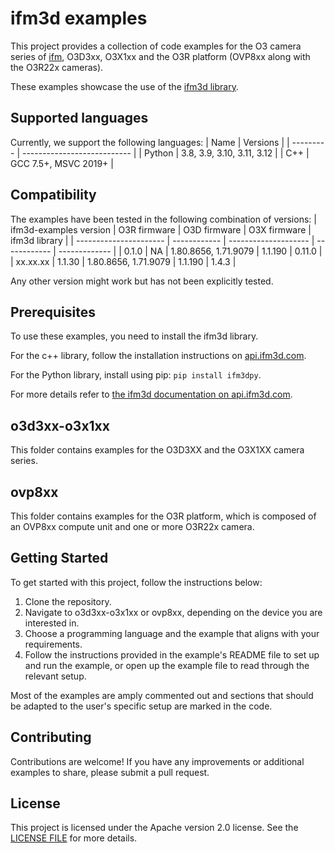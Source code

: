 # ifm3d examples

This project provides a collection of code examples for the O3 camera series of [ifm](https://www.ifm.com/), O3D3xx, O3X1xx and the O3R platform (OVP8xx along with the O3R22x cameras).

These examples showcase the use of the [ifm3d library](https://api.ifm3d.com/stable/).

## Supported languages

Currently, we support the following languages:
| Name      | Versions                    |
| --------- | --------------------------- |
| Python    | 3.8, 3.9, 3.10, 3.11, 3.12  |
| C++       | GCC 7.5+, MSVC 2019+        |

## Compatibility

The examples have been tested in the following combination of versions:
| ifm3d-examples version | O3R firmware | O3D firmware         | O3X firmware | ifm3d library |
| ---------------------- | ------------ | -------------------- | ------------ | ------------- |
| 0.1.0                  | NA           | 1.80.8656, 1.71.9079 | 1.1.190      | 0.11.0        |
| xx.xx.xx               | 1.1.30       | 1.80.8656, 1.71.9079 | 1.1.190      | 1.4.3         |

Any other version might work but has not been explicitly tested.

## Prerequisites
To use these examples, you need to install the ifm3d library.

For the c++ library, follow the installation instructions on [api.ifm3d.com](https://api.ifm3d.com/stable/content/installation_instructions/index.html).

For the Python library, install using pip: `pip install ifm3dpy`.

For more details refer to [the ifm3d documentation on api.ifm3d.com](https://api.ifm3d.com/stable/index.html).


## o3d3xx-o3x1xx

This folder contains examples for the O3D3XX and the O3X1XX camera series.

## ovp8xx

This folder contains examples for the O3R platform, which is composed of an OVP8xx compute unit and one or more O3R22x camera.

## Getting Started

To get started with this project, follow the instructions below:

1. Clone the repository.
2. Navigate to o3d3xx-o3x1xx or ovp8xx, depending on the device you are interested in.
3. Choose a programming language and the example that aligns with your requirements.
4. Follow the instructions provided in the example's README file to set up and run the example, or open up the example file to read through the relevant setup.

Most of the examples are amply commented out and sections that should be adapted to the user's specific setup are marked in the code.

## Contributing

Contributions are welcome! If you have any improvements or additional examples to share, please submit a pull request. 

## License

This project is licensed under the Apache version 2.0 license. See the [LICENSE FILE](./LICENSE) for more details.
